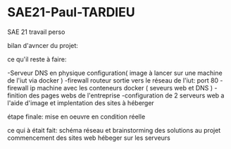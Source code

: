 # SAE21-Paul-TARDIEU
SAE 21 travail perso

bilan d'avncer du projet:


ce qu'il reste à faire:


-Serveur DNS en physique configuration( image à lancer sur une machine de l'iut via docker )
-firewall routeur sortie vers le réseau de l'iut: port 80 
-firewall ip machine avec les conteneurs docker ( seveurs web et DNS )
-finition des pages webs de l'entreprise
-configuration de 2 serveurs web a l'aide d'image et implentation des sites à héberger

étape finale: mise en oeuvre en condition réelle 


ce qui à était fait:
schéma réseau et brainstorming des solutions au projet
commencement des sites web hébeger sur les serveurs 
